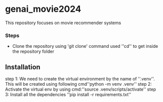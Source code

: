 # genai_movie2024
This repository  focuses on movie recommender systems
### Steps
* Clone the repository using 'git clone' command used ''cd<repo name>'' to get inside the repository folder
## Installation
step 1: We need to create the virtual environment by the name of ''.venv''. This will be created using following cmd''python -m venv .venv''
step 2: Activate the virtual env by using cmd:''source .venv/scripts/activate''
step 3: Install all the dependencies ''pip install -r requirements.txt''